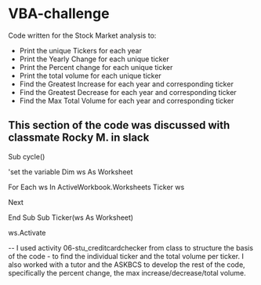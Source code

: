 # VBA-challenge
Code written for the Stock Market analysis to:
- Print the unique Tickers for each year
- Print the Yearly Change for each unique ticker
- Print the Percent change for each unique ticker
- Print the total volume for each unique ticker
- Find the Greatest Increase for each year and corresponding ticker
- Find the Greatest Decrease for each year and corresponding ticker
- Find the Max Total Volume for each year and corresponding ticker

This section of the code was discussed with classmate Rocky M. in slack
--
Sub cycle()

'set the variable
Dim ws As Worksheet

For Each ws In ActiveWorkbook.Worksheets
    Ticker ws
    
Next

End Sub
Sub Ticker(ws As Worksheet)

ws.Activate

--
I used activity 06-stu_creditcardchecker from class to structure the basis of the code - to find the individual ticker and the total volume per ticker. I also worked with a tutor and the ASKBCS to develop the rest of the code, specifically the percent change, the max increase/decrease/total volume. 

